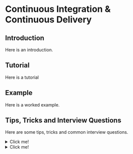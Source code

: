 # Continuous Integration & Continuous Delivery

## Introduction
Here is an introduction.

## Tutorial
Here is a tutorial

## Example
Here is a worked example.

## Tips, Tricks and Interview Questions
Here are some tips, tricks and common interview questions.

<details>
<summary>Click me!</summary>

```js
const x = 1
```
</details>



<details>
<summary>Click me!</summary>
  <p>

```js
const x = 1
```
  </p>
</details>

